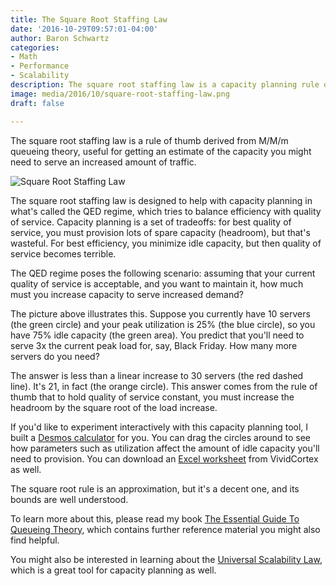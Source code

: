 ```yaml
---
title: The Square Root Staffing Law
date: '2016-10-29T09:57:01-04:00'
author: Baron Schwartz
categories:
- Math
- Performance
- Scalability
description: The square root staffing law is a capacity planning rule of thumb.
image: media/2016/10/square-root-staffing-law.png
draft: false

---
```

The square root staffing law is a rule of thumb derived from M/M/m queueing theory, useful for getting an estimate of the capacity you might need to serve an increased amount of traffic.

![Square Root Staffing Law](/media/2016/10/square-root-staffing-law.png)

The square root staffing law is designed to help with capacity planning in what's called the QED regime, which tries to balance efficiency with quality of service. Capacity planning is a set of tradeoffs: for best quality of service, you must provision lots of spare capacity (headroom), but that's wasteful. For best efficiency, you minimize idle capacity, but then quality of service becomes terrible.

<!--more-->

The QED regime poses the following scenario: assuming that your current quality of service is acceptable, and you want to maintain it, how much must you increase capacity to serve increased demand?

The picture above illustrates this. Suppose you currently have 10 servers (the green circle) and your peak utilization is 25% (the blue circle), so you have 75% idle capacity (the green area). You predict that you'll need to serve 3x the current peak load for, say, Black Friday. How many more servers do you need?

The answer is less than a linear increase to 30 servers (the red dashed line). It's 21, in fact (the orange circle). This answer comes from the rule of thumb that to hold quality of service constant, you must increase the headroom by the square root of the load increase.

If you'd like to experiment interactively with this capacity planning tool, I built a [Desmos calculator](https://www.desmos.com/calculator/iwsypdf7l8) for you. You can drag the circles around to see how parameters such as utilization affect the amount of idle capacity you'll need to provision. You can download an [Excel worksheet](https://www.vividcortex.com/resources/square-root-staffing-law-workbook?utm_campaign=xaprb&utm_source=www.xaprb.com) from VividCortex as well.

The square root rule is an approximation, but it's a decent one, and its bounds are well understood.

To learn more about this, please read my book [The Essential Guide To Queueing Theory](https://www.vividcortex.com/resources/queueing-theory), which contains further reference material you might also find helpful.

You might also be interested in learning about the [Universal Scalability Law](https://www.vividcortex.com/resources/universal-scalability-law/), which is a great tool for capacity planning as well.
